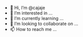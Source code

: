 - 👋 Hi, I’m @cajaje
- 👀 I’m interested in ...
- 🌱 I’m currently learning ...
- 💞️ I’m looking to collaborate on ...
- 📫 How to reach me ...

<!---
cajaje/cajaje is a ✨ special ✨ repository because its `README.md` (this file) appears on your GitHub profile.
You can click the Preview link to take a look at your changes.
--->
